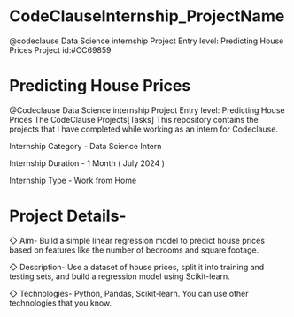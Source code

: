 # CodeClauseInternship_ProjectName
@codeclause Data Science internship Project Entry level: Predicting House Prices Project id:#CC69859
# Predicting House Prices
@Codeclause  Data Science internship Project Entry level: Predicting House Prices
The CodeClause Projects[Tasks]
This repository contains the projects that I have completed while working as an intern for Codeclause.

Internship Category - Data Science Intern


Internship Duration - 1 Month ( July 2024 )


Internship Type - Work from Home

# Project Details- 
 ◇ Aim-
   Build a simple linear regression model to predict house prices based on features like
 the number of bedrooms and square footage.

 
 ◇  Description-
   Use a dataset of house prices, split it into training and testing sets, and build a
 regression model using Scikit-learn.

 
 ◇  Technologies-
  Python, Pandas, Scikit-learn.
 You can use other technologies that you know.

